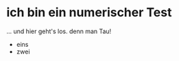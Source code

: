 <!--title::Ich bin der Titel-->
<!--keywords::Key1,Key2,Key2-->
<!--description::Ich bin die Kurzbeschreibung-->
<!--position::1-->
# ich bin ein numerischer Test
... und hier geht's los.
denn man Tau!
* eins
* zwei